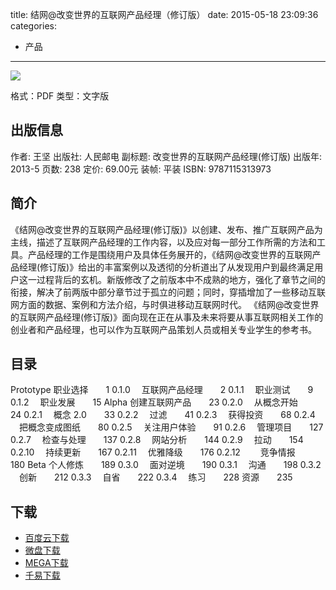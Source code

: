 title: 结网@改变世界的互联网产品经理（修订版）
date: 2015-05-18 23:09:36
categories:
  - 产品
---

![](http://img3.douban.com/lpic/s26373622.jpg)

格式：PDF
类型：文字版

<!--more-->

## 出版信息 ##

作者: 王坚 
出版社: 人民邮电
副标题: 改变世界的互联网产品经理(修订版)
出版年: 2013-5
页数: 238
定价: 69.00元
装帧: 平装
ISBN: 9787115313973

## 简介 ##

《结网@改变世界的互联网产品经理(修订版)》以创建、发布、推广互联网产品为主线，描述了互联网产品经理的工作内容，以及应对每一部分工作所需的方法和工具。产品经理的工作是围绕用户及具体任务展开的，《结网@改变世界的互联网产品经理(修订版)》给出的丰富案例以及透彻的分析道出了从发现用户到最终满足用户这一过程背后的玄机。新版修改了之前版本中不成熟的地方，强化了章节之间的衔接，解决了前两版中部分章节过于孤立的问题；同时，穿插增加了一些移动互联网方面的数据、案例和方法介绍，与时俱进移动互联网时代。
《结网@改变世界的互联网产品经理(修订版)》面向现在正在从事及未来将要从事互联网相关工作的创业者和产品经理，也可以作为互联网产品策划人员或相关专业学生的参考书。

## 目录 ##

Prototype 职业选择　　1
0.1.0 　互联网产品经理　　2
0.1.1 　职业测试　　9
0.1.2 　职业发展　　15
Alpha 创建互联网产品　　23
0.2.0 　从概念开始　　24
0.2.1 　概念 2.0　　33
0.2.2 　过滤　　41
0.2.3 　获得投资　　68
0.2.4 　把概念变成图纸　　80
0.2.5 　关注用户体验　　91
0.2.6 　管理项目　　127
0.2.7 　检查与处理　　137
0.2.8 　网站分析　　144
0.2.9 　拉动　　154
0.2.10 　持续更新　　167
0.2.11 　优雅降级　　176
0.2.12 　　竞争情报　　180
Beta 个人修炼　　189
0.3.0 　面对逆境　　190
0.3.1 　沟通　　198
0.3.2 　创新　　212
0.3.3 　自省　　222
0.3.4 　练习　　228
资源　　235

## 下载 ##

+ [百度云下载](http://pan.baidu.com/s/1c095TMo)
+ [微盘下载](http://vdisk.weibo.com/s/aADaW4YREXzhQ)
+ [MEGA下载](https://mega.co.nz/#!iBVEhKCB!ExffCTsvA95JifLFqaP3YDLzakJPoyWNaG_ppkIw-2Y)
+ [千易下载](http://1000eb.com/1gggq)

<!-- 1e
+ [微盘下载](http://vdisk.weibo.com/s/aADaW4YREXZaM)
+ [MEGA下载](https://mega.co.nz/#!HQ9gkYhC!OzYOsOu5Ypy4Qa1OPSDDS_gyaC_VgQcObkNIze7LE-I)
-->